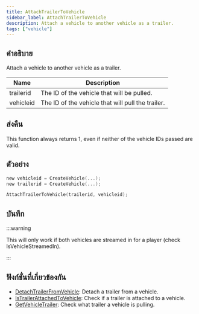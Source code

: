```yaml
---
title: AttachTrailerToVehicle
sidebar_label: AttachTrailerToVehicle
description: Attach a vehicle to another vehicle as a trailer.
tags: ["vehicle"]
---
```


## คำอธิบาย

Attach a vehicle to another vehicle as a trailer.

| Name      | Description                                       |
| --------- | ------------------------------------------------- |
| trailerid | The ID of the vehicle that will be pulled.        |
| vehicleid | The ID of the vehicle that will pull the trailer. |

## ส่งคืน

This function always returns 1, even if neither of the vehicle IDs passed are valid.

## ตัวอย่าง

```c
new vehicleid = CreateVehicle(...);
new trailerid = CreateVehicle(...);

AttachTrailerToVehicle(trailerid, vehicleid);
```

## บันทึก

:::warning

This will only work if both vehicles are streamed in for a player (check IsVehicleStreamedIn).

:::

## ฟังก์ชั่นที่เกี่ยวข้องกัน

- [DetachTrailerFromVehicle](../../scripting/functions/DetachTrailerFromVehicle.md): Detach a trailer from a vehicle.
- [IsTrailerAttachedToVehicle](../../scripting/functions/IsTrailerAttachedToVehicle.md): Check if a trailer is attached to a vehicle.
- [GetVehicleTrailer](../../scripting/functions/GetVehicleTrailer.md): Check what trailer a vehicle is pulling.
